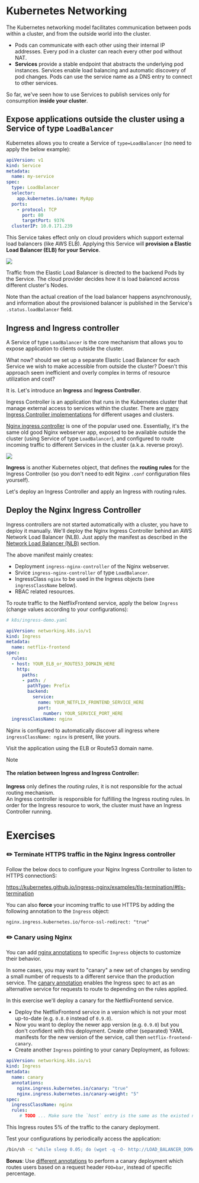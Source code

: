 # Kubernetes Networking

The Kubernetes networking model facilitates communication between pods within a cluster, and from the outside world into the cluster.

- Pods can communicate with each other using their internal IP addresses. 
  Every pod in a cluster can reach every other pod without NAT.
- **Services** provide a stable endpoint that abstracts the underlying pod instances. Services enable load balancing and automatic discovery of pod changes.
  Pods can use the service name as a DNS entry to connect to other services.

So far, we've seen how to use Services to publish services only for consumption **inside your cluster**.

## Expose applications outside the cluster using a Service of type `LoadBalancer`

Kubernetes allows you to create a Service of `type=LoadBalancer` (no need to apply the below example):

```yaml
apiVersion: v1
kind: Service
metadata:
  name: my-service
spec:
  type: LoadBalancer
  selector:
    app.kubernetes.io/name: MyApp
  ports:
    - protocol: TCP
      port: 80
      targetPort: 9376
  clusterIP: 10.0.171.239
```

This Service takes effect only on cloud providers which support external load balancers (like AWS ELB). 
Applying this Service will **provision a Elastic Load Balancer (ELB) for your Service**.

![][k8s_networking_lb_service]

Traffic from the Elastic Load Balancer is directed to the backend Pods by the Service. The cloud provider decides how it is load balanced across different cluster's Nodes.

Note than the actual creation of the load balancer happens asynchronously, and information about the provisioned balancer is published in the Service's `.status.loadBalancer` field.

## Ingress and Ingress controller 

A Service of type `LoadBalancer` is the core mechanism that allows you to expose application to clients outside the cluster. 

What now? should we set up a separate Elastic Load Balancer for each Service we wish to make accessible from outside the cluster?
Doesn't this approach seem inefficient and overly complex in terms of resource utilization and cost?

It is. Let's introduce an **Ingress** and **Ingress Controller**.

Ingress Controller is an application that runs in the Kubernetes cluster that manage external access to services within the cluster. 
There are [many Ingress Controller implementations](https://kubernetes.io/docs/concepts/services-networking/ingress-controllers/) for different usages and clusters. 

[Nginx ingress controller](https://github.com/kubernetes/ingress-nginx) is one of the popular used one. 
Essentially, it's the same old good Nginx webserver app, exposed to be available outside the cluster (using Service of type `LoadBalancer`), and configured to route incoming traffic to different Services in the cluster (a.k.a. reverse proxy). 

![][k8s_networking_nginx_ic]

**Ingress** is another Kubernetes object, that defines the **routing rules** for the Ingress Controller (so you don't need to edit Nginx `.conf` configuration files yourself).

Let's deploy an Ingress Controller and apply an Ingress with routing rules. 

## Deploy the Nginx Ingress Controller

Ingress controllers are not started automatically with a cluster, you have to deploy it manually. 
We'll deploy the Nginx Ingress Controller behind an AWS Network Load Balancer (NLB).
Just apply the manifest as described in the [Network Load Balancer (NLB)](https://kubernetes.github.io/ingress-nginx/deploy/#network-load-balancer-nlb) section.

The above manifest mainly creates:

- Deployment `ingress-nginx-controller` of the Nginx webserver.
- Srvice `ingress-nginx-controller` of type `LoadBalancer`. 
- IngressClass `nginx` to be used in the Ingress objects (see `ingressClassName` below).
- RBAC related resources. 

To route traffic to the NetflixFrontend service, apply the below `Ingress` (change values according to your configurations): 

```yaml
# k8s/ingress-demo.yaml

apiVersion: networking.k8s.io/v1
kind: Ingress
metadata:
  name: netflix-frontend
spec:
  rules:
  - host: YOUR_ELB_or_ROUTE53_DOMAIN_HERE 
    http:
      paths:
      - path: /
        pathType: Prefix
        backend:
          service:
            name: YOUR_NETFLIX_FRONTEND_SERVICE_HERE
            port:
              number: YOUR_SERVICE_PORT_HERE
  ingressClassName: nginx
```

Nginx is configured to automatically discover all ingress where `ingressClassName: nginx` is present, like yours.

Visit the application using the ELB or Route53 domain name. 

> [!NOTE]
> #### The relation between **Ingress** and **Ingress Controller**:
> 
> **Ingress** only defines the *routing rules*, it is not responsible for the actual routing mechanism.  
> An Ingress controller is responsible for fulfilling the Ingress routing rules. 
> In order for the Ingress resource to work, the cluster must have an Ingress Controller running.

# Exercises 

### :pencil2: Terminate HTTPS traffic in the Nginx Ingress controller 

Follow the below docs to configure your Nginx Ingress Controller to listen to HTTPS connectionS:

https://kubernetes.github.io/ingress-nginx/examples/tls-termination/#tls-termination

You can also **force** your incoming traffic to use HTTPS by adding the following annotation to the `Ingress` object:

```text
nginx.ingress.kubernetes.io/force-ssl-redirect: "true"
```

### :pencil2: Canary using Nginx 

You can add [nginx annotations](https://kubernetes.github.io/ingress-nginx/user-guide/nginx-configuration/annotations/) to specific `Ingress` objects to customize their behavior.

In some cases, you may want to "canary" a new set of changes by sending a small number of requests to a different service than the production service. 
The [canary annotation](https://kubernetes.github.io/ingress-nginx/user-guide/nginx-configuration/annotations/#canary) enables the Ingress spec to act as an alternative service for requests to route to depending on the rules applied.

In this exercise we'll deploy a canary for the NetflixFrontend service. 

- Deploy the NetflixFrontend service in a version which is not your most up-to-date (e.g. `0.8.0` instead of `0.9.0`). 
- Now you want to deploy the newer app version (e.g. `0.9.0`) but you don't confident with this deployment.
  Create other (separated) YAML manifests for the new version of the service, call then `netflix-frontend-canary`. 
- Create another `Ingress` pointing to your canary Deployment, as follows: 

```yaml
apiVersion: networking.k8s.io/v1
kind: Ingress
metadata:
  name: canary
  annotations:
    nginx.ingress.kubernetes.io/canary: "true"
    nginx.ingress.kubernetes.io/canary-weight: "5"
spec:
  ingressClassName: nginx
  rules:
     # TODO ... Make sure the `host` entry is the same as the existed netflix-frontend Ingress. 
```

This Ingress routes 5% of the traffic to the canary deployment. 

Test your configurations by periodically access the application:

```bash
/bin/sh -c "while sleep 0.05; do (wget -q -O- http://LOAD_BALANCER_DOMAIN &); done"
```

**Bonus**: Use [different annotations](https://kubernetes.github.io/ingress-nginx/user-guide/nginx-configuration/annotations/) to perform a canary deployment which routes users based on a request header `FOO=bar`, instead of specific percentage.


[k8s_networking_lb_service]: https://exit-zero-academy.github.io/DevOpsTheHardWayAssets/img/k8s_networking_lb_service.png
[k8s_networking_nginx_ic]: https://exit-zero-academy.github.io/DevOpsTheHardWayAssets/img/k8s_networking_nginx_ic.png
